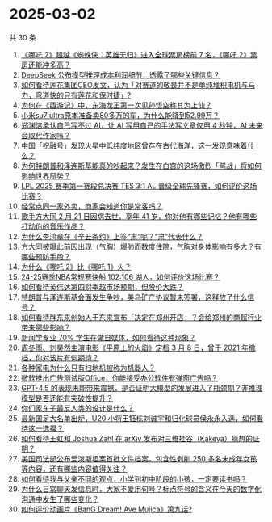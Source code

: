 # 2025-03-02

共 30 条

<!-- BEGIN ZHIHUQUESTIONS -->
<!-- 最后更新时间 Sun Mar 02 2025 01:11:46 GMT+0800 (China Standard Time) -->
1. [《哪吒 2》超越《蜘蛛侠：英雄无归》进入全球票房榜前 7 名，《哪吒 2》票房还能冲多高？](https://www.zhihu.com/question/13711164774)
1. [DeepSeek 公布模型推理成本利润细节，透露了哪些关键信息？](https://www.zhihu.com/question/13730017341)
1. [如何看待莲花集团CEO发文，认为「对赛道的敬畏并不是单纯堆积电机与马力，弯道快的只有莲花和保时捷」?](https://www.zhihu.com/question/13691384077)
1. [为何在《西游记》中，东海龙王第一次见孙悟空称其为上仙？](https://www.zhihu.com/question/6707526939)
1. [小米su7 ultra原本准备卖80多万的车，为什么能降到52.99万？](https://www.zhihu.com/question/13619041106)
1. [郑渊洁承认自己写不过 AI，让 AI 写用自己的手法写文章仅用 4 秒钟，AI 未来会取代作家吗？](https://www.zhihu.com/question/13616094567)
1. [中国「祝融号」发现火星中低纬度地区曾存在古代海洋，这一发现意味着什么？](https://www.zhihu.com/question/13621337271)
1. [为何特朗普和泽连斯基能真的吵起来？发生在白宫的这场激烈「骂战」将如何影响世界局势？](https://www.zhihu.com/question/13731737904)
1. [LPL 2025 赛季第一赛段总决赛 TES 3:1 AL 晋级全球先锋赛，如何评价这场比赛？](https://www.zhihu.com/question/13747104843)
1. [经常点同一家外卖，商家会知道你是常客吗？](https://www.zhihu.com/question/436152940)
1. [歌手方大同 2 月 21 日因病去世，享年 41 岁，你对他有哪些记忆？他有哪些打动你的音乐作品？](https://www.zhihu.com/question/13734950445)
1. [为什么李鸿章在《辛丑条约》上签“肃”呢？“肃”代表什么？](https://www.zhihu.com/question/606492887)
1. [方大同被曝此前因出现（气胸）爆肺而数度住院，气胸对身体影响有多大？有哪些预防手段？](https://www.zhihu.com/question/13735749077)
1. [为什么《哪吒 2》比《哪吒 1》火？](https://www.zhihu.com/question/11553068547)
1. [24-25赛季NBA常规赛快船 102:106 湖人，如何评价这场比赛？](https://www.zhihu.com/question/13725232354)
1. [如何看待英伟达第四财季超市场预期，但股价大跌？](https://www.zhihu.com/question/13592759532)
1. [特朗普与泽连斯基会面发生争吵，美乌矿产协议暂未签署，这释放了什么信号？](https://www.zhihu.com/question/13666582874)
1. [如何看待胖东来创始人于东来宣布「决定在郑州开店」？会给郑州的商超行业带来哪些影响？](https://www.zhihu.com/question/13089819134)
1. [新闻学专业 70% 学生在做自媒体，如何看待这种现象？](https://www.zhihu.com/question/13359630417)
1. [周冬雨、刘昊然主演电影《平原上的火焰》定档 3 月 8 日，曾于 2021 年撤档，你对该片有何期待？](https://www.zhihu.com/question/13463655791)
1. [各种家电为什么只有扫地机被称为机器人？](https://www.zhihu.com/question/13722449685)
1. [微软推出广告测试版Office，你能接受办公软件有弹窗广告吗？](https://www.zhihu.com/question/13563739213)
1. [GPT-4.5 的表现未能带来震撼，是否证明大模型的发展进入了瓶颈期？非推理模型是否还能有突破性提升？](https://www.zhihu.com/question/13623202505)
1. [你们家车子最反人类的设计是什么？](https://www.zhihu.com/question/415585044)
1. [最新国足大名单出炉，U20 小将王钰栋刘诚宇和归化球员侯永永入选，如何看待这一选择？](https://www.zhihu.com/question/13666833465)
1. [如何看待王虹和 Joshua Zahl 在 arXiv 发布对三维挂谷（Kakeya）猜想的证明？](https://www.zhihu.com/question/13416663153)
1. [美国司法部公布爱泼斯坦案首批文件档案，包含性剥削 250 多名未成年女孩等内容，还有哪些内容值得关注？](https://www.zhihu.com/question/13612528698)
1. [如何看待我与父亲不同的观点，小学到初中阶段的小孩，一定要读书吗？](https://www.zhihu.com/question/661948585)
1. [为什么日常聊天发信息时，大家不爱用句号？标点符号的含义在今天的数字化沟通中发生了哪些变化？](https://www.zhihu.com/question/13412956642)
1. [如何评价动画片《BanG Dream! Ave Mujica》第九话?](https://www.zhihu.com/question/12185745265)
<!-- END ZHIHUQUESTIONS -->
